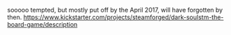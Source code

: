 sooooo tempted, but mostly put off by the April 2017, will have forgotten by then. https://www.kickstarter.com/projects/steamforged/dark-soulstm-the-board-game/description
